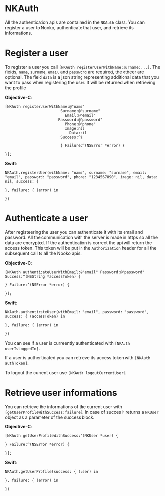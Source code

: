 # NKAuth

All the authentication apis are contained in the `NKAuth` class. You can register a user to Nooko, authenticate that user, and retrieve its informations.

# Register a user

To register a user you call `[NKAuth registerUserWithName:surname:...]`. The fields, `name`, `surname`, `email` and `password` are required, the otheer are optional. The field `data` is a json string representing additional data that you want to pass when registering the user. It will be returned when retrieving the profile

**Objective-C**:

```
[NKAuth registerUserWithName:@"name"
						 Surname:@"surname"
						   Email:@"email"
					 	Password:@"password"
						   Phone:@"phone"
						   Image:nil
							 Data:nil
						 Success:^{
                             
						 } Failure:^(NSError *error) {
                             
}];
```

**Swift**:

```
NKAuth.registerUser(withName: "name", surname: "surname", email: "email", password: "password", phone: "1234567890", image: nil, data: nil, success: {
            
}, failure: { (error) in
            
})
```

# Authenticate a user

After registeering the user you can authenticate it with its email and password. All the communication with the server is made in https so all the data are encrypted. If the authentication is correct the api will return the access token. This token will be put in the `Authorization` header for all the subsequent call to all the Nooko apis.

**Objective-C**:

```
[NKAuth authenticateUserWithEmail:@"email" Password:@"password" Success:^(NSString *accessToken) {
        
} Failure:^(NSError *error) {
        
}];
```
**Swift**:

```
NKAuth.authenticateUser(withEmail: "email", password: "password", success: { (accessToken) in
            
}, failure: { (error) in
            
})

```

You can see if a user is curreently authenticated with `[NKAuth userIsLoggedIn]`.

If a user is authenticated you can retrieve its access token with `[NKAuth authToken]`.

To logout the current user use `[NKAuth logoutCurrentUser]`.


# Retrieve user informations

You can retrieve the informations of the current user with `[getUserProfileWithSuccess:failure]`. In case of succes it returns a `NKUser` object as a parameter of the success block.

**Objective-C**:

```
[NKAuth getUserProfileWithSuccess:^(NKUser *user) {
        
} Failure:^(NSError *error) {
        
}];
```
**Swift**:

```
NKAuth.getUserProfile(success: { (user) in
            
}, failure: { (error) in
            
})

```
